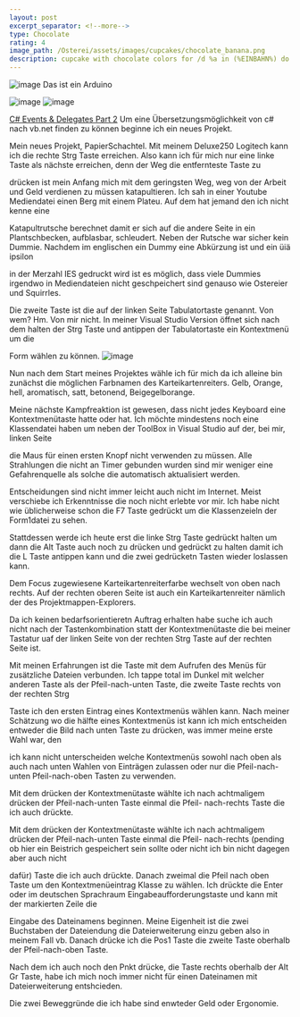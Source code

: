 ```yaml
---
layout: post
excerpt_separator: <!--more-->
type: Chocolate
rating: 4
image_path: /Osterei/assets/images/cupcakes/chocolate_banana.png
description: cupcake with chocolate colors for /d %a in (%EINBAHN%) do dir /b %a
---
```

![image](https://user-images.githubusercontent.com/75255909/178091603-082e0afc-2138-4e67-82eb-c38e56529574.png)
Das ist ein Arduino

![image](https://user-images.githubusercontent.com/75255909/178091626-0c200fa1-df83-4180-9e16-32e51a81bdb8.png)
![image](https://user-images.githubusercontent.com/75255909/178091748-bab24742-78cf-48d0-845b-0279df2e330b.png)

[C# Events & Delegates Part 2](https://www.youtube.com/watch?v=D29ZfSasjVk)
Um eine Übersetzungsmöglichkeit von c# nach vb.net finden zu können beginne ich ein neues Projekt.

Mein neues Projekt, PapierSchachtel. Mit meinem Deluxe250 Logitech kann ich die rechte Strg Taste erreichen.
Also kann ich für mich nur eine linke Taste als nächste erreichen, denn der Weg die entfernteste Taste zu

drücken ist mein Anfang mich mit dem geringsten Weg, weg von der Arbeit und Geld verdienen zu müssen katapultieren.
Ich sah in einer Youtube Mediendatei einen Berg mit einem Plateu. Auf dem hat jemand den ich nicht kenne eine

Katapultrutsche berechnet damit er sich auf die andere Seite in ein Plantschbecken, aufblasbar, schleudert.
Neben der Rutsche war sicher kein Dummie. Nachdem im englischen ein Dummy eine Abkürzung ist und ein üiä ipsilon

in der Merzahl IES gedruckt wird ist es möglich, dass viele Dummies irgendwo in Mediendateien nicht geschpeichert
sind genauso wie Ostereier und Squirrles.

Die zweite Taste ist die auf der linken Seite Tabulatortaste genannt. Von wem? Hm. Von mir nicht. In meiner Visual
Studio Version öffnet sich nach dem halten der Strg Taste und antippen der Tabulatortaste ein Kontextmenü um die

Form wählen zu können.
![image](https://user-images.githubusercontent.com/75255909/178361487-00a67993-5e26-4238-a1ab-d2bcf8560a82.png)

Nun nach dem Start meines Projektes wähle ich für mich da ich alleine bin zunächst die möglichen Farbnamen des
Karteikartenreiters. Gelb, Orange, hell, aromatisch, satt, betonend, Beigegelborange.

Meine nächste Kampfreaktion ist gewesen, dass nicht jedes Keyboard eine Kontextmenütaste hatte oder hat. Ich möchte
mindestens noch eine Klassendatei haben um neben der ToolBox in Visual Studio auf der, bei mir, linken Seite

die Maus für einen ersten Knopf nicht verwenden zu müssen. Alle Strahlungen die nicht an Timer gebunden wurden sind
mir weniger eine Gefahrenquelle als solche die automatisch aktualisiert werden.

Entscheidungen sind nicht immer leicht auch nicht im Internet. Meist verschiebe ich Erkenntnisse die noch nicht erlebte
vor mir. Ich habe nicht wie üblicherweise schon die F7 Taste gedrückt um die Klassenzeieln der Form1datei zu sehen.

Stattdessen werde ich heute erst die linke Strg Taste gedrückt halten um dann die Alt Taste auch noch zu drücken und
gedrückt zu halten damit ich die L Taste antippen kann und die zwei gedrücketn Tasten wieder loslassen kann.

Dem Focus zugewiesene Karteikartenreiterfarbe wechselt von oben nach rechts. Auf der rechten oberen Seite ist auch
ein Karteikartenreiter nämlich der des Projektmappen-Explorers.

Da ich keinen bedarfsorientieretn Auftrag erhalten habe suche ich auch nicht nach der Tastenkombination statt der
Kontextmenütaste die bei meiner Tastatur uaf der linken Seite von der rechten Strg Taste auf der rechten Seite ist.

Mit meinen Erfahrungen ist die Taste mit dem Aufrufen des Menüs für zusätzliche Dateien verbunden. Ich tappe total
im Dunkel mit welcher anderen Taste als der Pfeil-nach-unten Taste, die zweite Taste rechts von der rechten Strg

Taste ich den ersten Eintrag eines Kontextmenüs wählen kann. Nach meiner Schätzung wo die hälfte eines Kontextmenüs
ist kann ich mich entscheiden entweder die Bild nach unten Taste zu drücken, was immer meine erste Wahl war, den

ich kann nicht unterscheiden welche Kontextmenüs sowohl nach oben als auch nach unten Wahlen von Einträgen zulassen
oder nur die Pfeil-nach-unten Pfeil-nach-oben Tasten zu verwenden.

Mit dem drücken der Kontextmenütaste wählte ich nach achtmaligem drücken der Pfeil-nach-unten Taste einmal die Pfeil-
nach-rechts Taste die ich auch drückte.

Mit dem drücken der Kontextmenütaste wählte ich nach achtmaligem drücken der Pfeil-nach-unten Taste einmal die Pfeil-
nach-rechts (pending ob hier ein Beistrich gespeichert sein sollte oder nicht ich bin nicht dagegen aber auch nicht

dafür) Taste die ich auch drückte. Danach zweimal die Pfeil nach oben Taste um den Kontextmenüeintrag Klasse zu wählen.
Ich drückte die Enter oder im deutschen Sprachraum Eingabeaufforderungstaste und kann mit der markierten Zeile die

Eingabe des Dateinamens beginnen. Meine Eigenheit ist die zwei Buchstaben der Dateiendung die Dateierweiterung einzu
geben also in meinem Fall vb. Danach drücke ich die Pos1 Taste die zweite Taste oberhalb der Pfeil-nach-oben Taste.

Nach dem ich auch noch den Pnkt drücke, die Taste rechts oberhalb der Alt Gr Taste, habe ich mich noch immer nicht
für einen Dateinamen mit Dateierweiterung entshcieden.

Die zwei Beweggründe die ich habe sind enwteder Geld oder Ergonomie.

